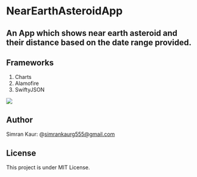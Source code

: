 # NearEarthAsteroidApp

## An App which shows near earth asteroid and their distance based on the date range provided.

## Frameworks
1. Charts
2. Alamofire
3. SwiftyJSON

<img src="https://github.com/simran12-coder/NearEarthAsteroidApp/assets/66485679/ab400bbf-cf9a-46b7-b831-646f9103ddbd.png" >

## Author
Simran Kaur: @simrankaurg555@gmail.com

## License
This project is under MIT License.


